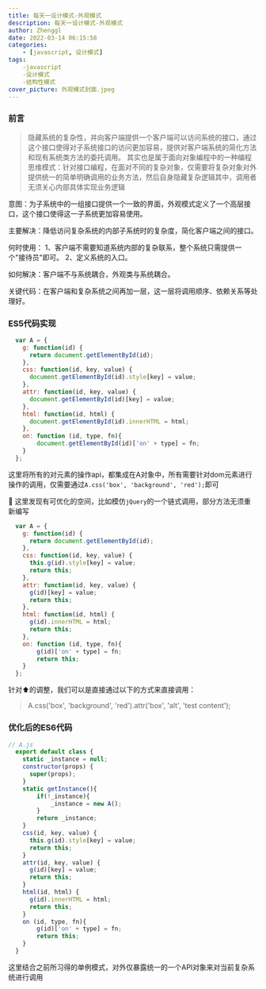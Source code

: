 ```yaml
---
title: 每天一设计模式-外观模式
description: 每天一设计模式-外观模式
author: Zhenggl
date: 2022-03-14 06:15:58
categories:
    - [javascript, 设计模式]
tags:
    -javascript
    -设计模式
    -结构性模式
cover_picture: 外观模式封面.jpeg
---
```


### 前言
> 隐藏系统的复杂性，并向客户端提供一个客户端可以访问系统的接口，通过这个接口使得对子系统接口的访问更加容易，提供对客户端系统的简化方法和现有系统类方法的委托调用。
> 其实也是属于面向对象编程中的一种编程思维模式：针对接口编程，在面对不同的复杂对象，仅需要将复杂对象对外提供统一的简单明确调用的业务方法，然后自身隐藏复杂逻辑其中，调用者无须关心内部具体实现业务逻辑

意图：为子系统中的一组接口提供一个一致的界面，外观模式定义了一个高层接口，这个接口使得这一子系统更加容易使用。

主要解决：降低访问复杂系统的内部子系统时的复杂度，简化客户端之间的接口。

何时使用： 1、客户端不需要知道系统内部的复杂联系，整个系统只需提供一个"接待员"即可。 2、定义系统的入口。

如何解决：客户端不与系统耦合，外观类与系统耦合。

关键代码：在客户端和复杂系统之间再加一层，这一层将调用顺序、依赖关系等处理好。

### ES5代码实现
```javascript
  var A = {
	g: function(id) {
	  return document.getElementById(id);
	},
	css: function(id, key, value) {
	  document.getElementById(id).style[key] = value;
	},
	attr: function(id, key, value) {
	  document.getElementById(id)[key] = value;
	},
	html: function(id, html) {
	  document.getElementById(id).innerHTML = html;
	},
	on: function (id, type, fn){
		document.getElementById(id)['on' + type] = fn;
	}
  };
```
这里将所有的对元素的操作api，都集成在A对象中，所有需要针对dom元素进行操作的调用，仅需要通过`A.css('box', 'background', 'red');`即可

🤔 这里发现有可优化的空间，比如模仿`jQuery`的一个链式调用，部分方法无须重新编写
```javascript
  var A = {
	g: function(id) {
	  return document.getElementById(id);
	},
	css: function(id, key, value) {
	  this.g(id).style[key] = value;
	  return this;
	},
	attr: function(id, key, value) {
	  g(id)[key] = value;
	  return this;
	},
	html: function(id, html) {
	  g(id).innerHTML = html;
	  return this;
	},
	on: function (id, type, fn){
		g(id)['on' + type] = fn;
		return this;
	}
  };
```
针对⬆️的调整，我们可以是直接通过以下的方式来直接调用：
> A.css('box', 'background', 'red').attr('box', 'alt', 'test content');

### 优化后的ES6代码
```javascript
// A.js
  export default class {
	static _instance = null;
	constructor(props) {
	  super(props);
	}
	static getInstance(){
		if(!_instance){
			_instance = new A();
		}
		return _instance;
	}
	css(id, key, value) {
	  this.g(id).style[key] = value;
	  return this;
	}
	attr(id, key, value) {
	  g(id)[key] = value;
	  return this;
	}
	html(id, html) {
	  g(id).innerHTML = html;
	  return this;
	}
	on (id, type, fn){
		g(id)['on' + type] = fn;
		return this;
	}
  }
```
这里结合之前所习得的单例模式，对外仅暴露统一的一个API对象来对当前复杂系统进行调用

